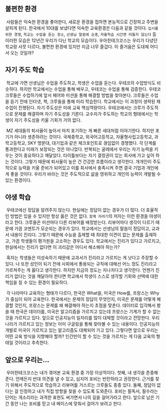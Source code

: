 ## 불편한 환경

​    사람들은 익숙한 환경을 좋아한다, 새로운 환경을 접하면 본능적으로 긴장하고 주변을 살피게 된다. 한국에서 10대를 보냈다면 익숙한 교육환경은 다음과 같을 것이다. `입시를 위한 경쟁`, `학교는 수업을 듣는 장소`, `선생님 말씀에 순종`, `자율학습 시간엔 떠들지 않는다` 등 이러한 모습은 12년간 우리가 다닌 학교의 모습이다. 우아한테크코스는 우리가 다녔던 학교랑 사뭇 다르다, 불편한 환경에 있지만 지금 너무 즐겁다. 이 즐거움은 도대체 어디서 오는 것일까? 



## 자기 주도 학습

​    학교에 가면 선생님은 수업을 주도하고, 학생은 수업을 듣는다. 우테코의 수업방식도 비슷하다. 하지만 학교에서는 수업을 통해 배우고, 우테코는 수업을 통해 검증한다. 우테코 크루들은 수업하기에 앞서 페어와 미션을 통해 해결할 방법을 찾아본다. 크루들은 수업을 듣기 전에 인터넷, 책, 크루들을 통해 미리 학습한다. 학교에서는 이 과정이 생략된 채 수업이 진행된다. 자기 주도성은 미래 교육 핵심역량이다. 우테코에서는 크루가 주도적으로 문제를 해결하며 자기 주도성을 기른다.  교수자가 주도하는 학교의 형태에서는 학생이 자기 주도성을 키울 기회가 거의 없다.

​    MZ 세대들의 퇴사율이 높아서 마치 포기하는 게 빠른 세대처럼 이야기한다. 하지만 포기가 아니라 생존하려는 것이다. 국제중학교, 외국어고등학교, 자율형사립고등학교, 과학고등학교, SKY 명문대, 대기업과 같은 체크포인트로 끊임없이 경쟁했다. 각 단계를 통과한다고 미래가 보장되는 것은 아니었다. 반복되는 굴레에서 우리는 자기 능력을 키우는 것이 중요하다고 깨달았다. 타이틀보다는 자기 결정권이 있는 회사에 가고 싶어 하는 것이다. 그렇기 때문에 퇴사율이 높은 건 건강한 흐름이라고 생각한다. 개개인이 주도적으로 능력을 키울 준비가 되어있고 이를 회사에서 충족시켜 주면 결국 기업과 개인에게 좋을 것이다. 우리가 바라는 것은 주도적으로 삶을 영위하고 개인의 능력이 개발될 수 있는 환경이다.



## 야생 학습

​    우테코에선 정답을 알려주지 않는다. 현실에는 정답이 없는 경우가 더 많다. 더 효율적인 방법은 있을 수 있지만 항상 옳은 것은 없다. `함께 자라기`의 저자는 이런 환경을 야생이라고 한다. 크루들은 미션마다 다른 리뷰어를 배정받는다. 리뷰어마다 생각이 다르기 때문에 가끔 코멘트가 모순되는 경우가 있다. 학교에서는 선생님의 말씀이 정답이고, 교과서 내용이 진리다. 그렇기 때문에 수능을 출제할 때 최대한 이견이 없는 문제를 출제하고, 가끔 학생들이 평가원을 고소하는 경우도 있다. 학교에서는 진리가 있다고 가르치고, 현실에서는 진리가 없다면 이 괴리감은 어디서 해소해야 하는가?

​    혹자는 학생들은 미성숙하기 때문에 교과서가 진리라고 가르치는 게 낫다고 주장할 수 있다. 나 또한 성인이 되기 전에 사회에서 통용되는 규칙에 대해선 어느 정도 진리라고 가르쳐주는 게 옳다고 생각한다. 하지만 지금의 정도는 지나치다고 생각한다. 언젠가 진리가 없다는 것을 깨달아야 한다면 학교에서 학생이 스스로 생각할 기회와 선택에 대한 책임을 질 수 있는 환경이 필요하다.

​    각 나라마다 교육하는 형태가 다르다, 한국은 What을, 미국은 How를, 프랑스는 Why가 중심이 되어 교육한다. 한국에서는 문제의 정답이 무엇인지, 미국은 문제를 어떻게 해결할 것인지, 프랑스는 문제를 왜 해결해야 하는지 초점을 맞춘다. 데이터로 입각해서 봤을 때 한국은 데이터를, 미국은 알고리즘을 가르치고 있는데 프랑스는 기계가 할 수 없는 것을 가르치고 있다. 앞으로 인공지능이 일자리를 많이 대체할 것이라고 전망한다. 우리나라가 가르치고 있는 정보는 이미 구글링을 통해 찾아볼 수 있는 내용이다. 인공지능의 개발로 미국이 가르치고 있는 알고리즘도 대체되어 가고 있다. 그렇다면 앞으로 우리는 어떤 교육 방식을 지향해야 할까? 인간만이 할 수 있는 것을 가르치는 게 다음 교육의 형태일 것이라고 추측한다.



## 앞으로 우리는...

​    우아한테크코스는 내가 겪어본 교육 환경 중 가장 이상적이다. 첫째, 내 생각을 존중해준다. 언제든지 반대 의견을 낼 수 있고, 심지어 포비는 반란하라고 권장한다. 근거를 찾기 위해서 주도적으로 학습하고 리뷰어를 거스르는 크루들도 종종 있다. 둘째, 정답이 없다는 걸 인정하고 내가 직접 방향을 찾을 수 있도록 도와준다. 포비는 필독서, 필수라는 단어는 개소리라는 과격한 표현도 써가면서 나의 길을 걸어가라고 한다. 앞으로 남은 기간 동안 나는 포비를 믿고 내 페이스에 맞춰서 걸어가 보려고 한다.

 